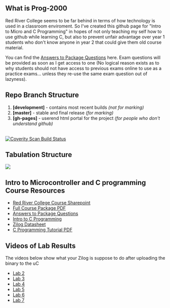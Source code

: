 What is Prog-2000
---
Red River College seems to be far behind in terms of how technology is used in a classroom enviroment. So I've created this github page for "Intro to Micro and C Programming" in hopes of not only teaching my self how to use github while learning C, but also to prevent unfair advantage over year 1 students who don't know anyone in year 2 that could give them old course material. 


You can find the <a href="https://github.com/glennlopez/Prog-2000/wiki">Answers to Package Questions</a> here. Exam questions will be provided as soon as I get access to one (No logical reason exists as to why students should not have access to previous exams online to use as a practice exams... unless they re-use the same exam question out of lazyness).


Repo Branch Structure
---
1. <b>[development]</b> - contains most recent builds <i>(not for marking) </i> 
2. <b>[master]</b> - stable and final release <i>(for marking)</i>
3. <b>[gh-pages]</b> - userend html portal for the project <i>(for people who don't understand github)</i>
<br />
<a href="https://scan.coverity.com/projects/1314">
  <img alt="Coverity Scan Build Status"
       src="https://scan.coverity.com/projects/1314/badge.svg"/>
</a>

Tabulation Structure
---
<img src="http://i.stack.imgur.com/ji9pn.gif" />

Intro to Microcontroller and C programming Course Resources
---
<ul>
<li><a href="http://connect.rrc.ca/DEEAM/ELEEF/PROG-2000/default.aspx">Red River College Course Sharepoint</a>
<li><a href="https://www.evernote.com/shard/s4/sh/8fddf4dd-de95-44fa-878f-631e9197d602/6ce49f210a5c494d03052d8ea1c1ccc2">Full Course Package PDF</a></li>
<li><a href="https://github.com/glennlopez/Prog-2000/wiki">Answers to Package Questions</a></li>
<li><a href="http://www.programiz.com/c-programming/">Intro to C Programming</a></li>
<li><a href="http://www.programiz.com/c-programming/">Zilog Datasheet</a></li>
<li><a href="http://www.tutorialspoint.com/cprogramming/cprogramming_tutorial.pdf">C Programming Tutorial PDF</a></li>
<!-- <li>https://www.evernote.com/shard/s4/sh/a7460129-04ed-407b-a0b2-accb499fbed6/6537fe2125bfb18b8af7443a6c86db5b</li> -->
</ul>

Videos of Lab Results
---
The videos below show what your Zilog is suppose to do after uploading the binary to the uC 
<ul>
<li><a href="#">Lab 2</a></li>
<li><a href="#">Lab 3</a></li>
<li><a href="#">Lab 4</a></li>
<li><a href="#">Lab 5</a></li>
<li><a href="#">Lab 6</a></li>
<li><a href="#">Lab 7</a></li>
</ul>
